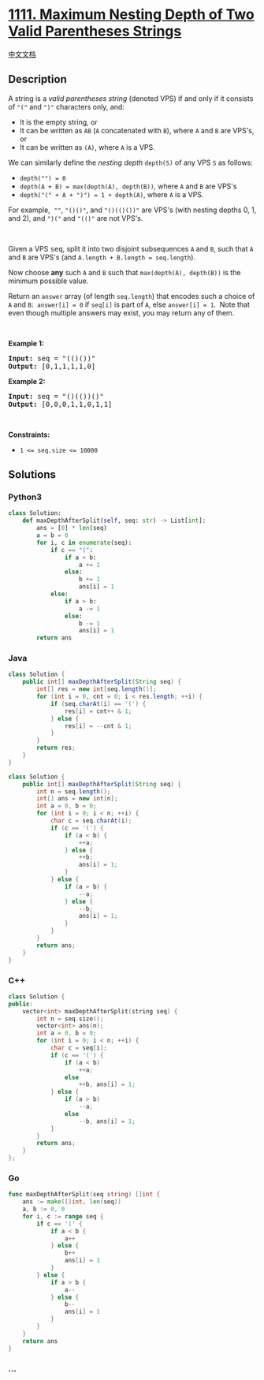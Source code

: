 # [1111. Maximum Nesting Depth of Two Valid Parentheses Strings](https://leetcode.com/problems/maximum-nesting-depth-of-two-valid-parentheses-strings)

[中文文档](/solution/1100-1199/1111.Maximum%20Nesting%20Depth%20of%20Two%20Valid%20Parentheses%20Strings/README.md)

## Description

<p>A string is a <em>valid parentheses string</em>&nbsp;(denoted VPS) if and only if it consists of <code>&quot;(&quot;</code> and <code>&quot;)&quot;</code> characters only, and:</p>

<ul>
    <li>It is the empty string, or</li>
    <li>It can be written as&nbsp;<code>AB</code>&nbsp;(<code>A</code>&nbsp;concatenated with&nbsp;<code>B</code>), where&nbsp;<code>A</code>&nbsp;and&nbsp;<code>B</code>&nbsp;are VPS&#39;s, or</li>
    <li>It can be written as&nbsp;<code>(A)</code>, where&nbsp;<code>A</code>&nbsp;is a VPS.</li>
</ul>

<p>We can&nbsp;similarly define the <em>nesting depth</em> <code>depth(S)</code> of any VPS <code>S</code> as follows:</p>

<ul>
    <li><code>depth(&quot;&quot;) = 0</code></li>
    <li><code>depth(A + B) = max(depth(A), depth(B))</code>, where <code>A</code> and <code>B</code> are VPS&#39;s</li>
    <li><code>depth(&quot;(&quot; + A + &quot;)&quot;) = 1 + depth(A)</code>, where <code>A</code> is a VPS.</li>
</ul>

<p>For example,&nbsp; <code>&quot;&quot;</code>,&nbsp;<code>&quot;()()&quot;</code>, and&nbsp;<code>&quot;()(()())&quot;</code>&nbsp;are VPS&#39;s (with nesting depths 0, 1, and 2), and <code>&quot;)(&quot;</code> and <code>&quot;(()&quot;</code> are not VPS&#39;s.</p>

<p>&nbsp;</p>

<p>Given a VPS <font face="monospace">seq</font>, split it into two disjoint subsequences <code>A</code> and <code>B</code>, such that&nbsp;<code>A</code> and <code>B</code> are VPS&#39;s (and&nbsp;<code>A.length + B.length = seq.length</code>).</p>

<p>Now choose <strong>any</strong> such <code>A</code> and <code>B</code> such that&nbsp;<code>max(depth(A), depth(B))</code> is the minimum possible value.</p>

<p>Return an <code>answer</code> array (of length <code>seq.length</code>) that encodes such a&nbsp;choice of <code>A</code> and <code>B</code>:&nbsp; <code>answer[i] = 0</code> if <code>seq[i]</code> is part of <code>A</code>, else <code>answer[i] = 1</code>.&nbsp; Note that even though multiple answers may exist, you may return any of them.</p>

<p>&nbsp;</p>
<p><strong class="example">Example 1:</strong></p>

<pre>
<strong>Input:</strong> seq = &quot;(()())&quot;
<strong>Output:</strong> [0,1,1,1,1,0]
</pre>

<p><strong class="example">Example 2:</strong></p>

<pre>
<strong>Input:</strong> seq = &quot;()(())()&quot;
<strong>Output:</strong> [0,0,0,1,1,0,1,1]
</pre>

<p>&nbsp;</p>
<p><strong>Constraints:</strong></p>

<ul>
	<li><code>1 &lt;= seq.size &lt;= 10000</code></li>
</ul>

## Solutions

<!-- tabs:start -->

### **Python3**

```python
class Solution:
    def maxDepthAfterSplit(self, seq: str) -> List[int]:
        ans = [0] * len(seq)
        a = b = 0
        for i, c in enumerate(seq):
            if c == "(":
                if a < b:
                    a += 1
                else:
                    b += 1
                    ans[i] = 1
            else:
                if a > b:
                    a -= 1
                else:
                    b -= 1
                    ans[i] = 1
        return ans
```

### **Java**

```java
class Solution {
    public int[] maxDepthAfterSplit(String seq) {
        int[] res = new int[seq.length()];
        for (int i = 0, cnt = 0; i < res.length; ++i) {
            if (seq.charAt(i) == '(') {
                res[i] = cnt++ & 1;
            } else {
                res[i] = --cnt & 1;
            }
        }
        return res;
    }
}
```

```java
class Solution {
    public int[] maxDepthAfterSplit(String seq) {
        int n = seq.length();
        int[] ans = new int[n];
        int a = 0, b = 0;
        for (int i = 0; i < n; ++i) {
            char c = seq.charAt(i);
            if (c == '(') {
                if (a < b) {
                    ++a;
                } else {
                    ++b;
                    ans[i] = 1;
                }
            } else {
                if (a > b) {
                    --a;
                } else {
                    --b;
                    ans[i] = 1;
                }
            }
        }
        return ans;
    }
}
```

### **C++**

```cpp
class Solution {
public:
    vector<int> maxDepthAfterSplit(string seq) {
        int n = seq.size();
        vector<int> ans(n);
        int a = 0, b = 0;
        for (int i = 0; i < n; ++i) {
            char c = seq[i];
            if (c == '(') {
                if (a < b)
                    ++a;
                else
                    ++b, ans[i] = 1;
            } else {
                if (a > b)
                    --a;
                else
                    --b, ans[i] = 1;
            }
        }
        return ans;
    }
};
```

### **Go**

```go
func maxDepthAfterSplit(seq string) []int {
	ans := make([]int, len(seq))
	a, b := 0, 0
	for i, c := range seq {
		if c == '(' {
			if a < b {
				a++
			} else {
				b++
				ans[i] = 1
			}
		} else {
			if a > b {
				a--
			} else {
				b--
				ans[i] = 1
			}
		}
	}
	return ans
}
```

### **...**

```

```

<!-- tabs:end -->
